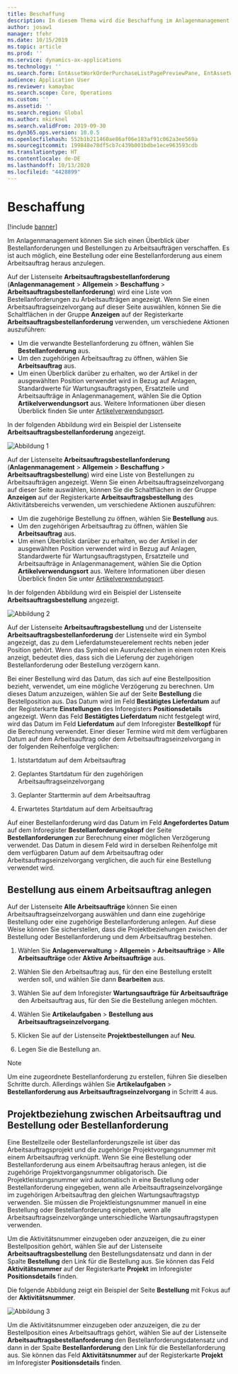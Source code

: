 ```yaml
---
title: Beschaffung
description: In diesem Thema wird die Beschaffung im Anlagenmanagement erläutert.
author: josaw1
manager: tfehr
ms.date: 10/15/2019
ms.topic: article
ms.prod: ''
ms.service: dynamics-ax-applications
ms.technology: ''
ms.search.form: EntAssetWorkOrderPurchaseListPagePreviewPane, EntAssetWorkOrderPurchaseListPage, EntAssetWorkOrderPurchaseLineAmountInfoPart, EntAssetWorkOrderPurchReqListPage
audience: Application User
ms.reviewer: kamaybac
ms.search.scope: Core, Operations
ms.custom: ''
ms.assetid: ''
ms.search.region: Global
ms.author: mkirknel
ms.search.validFrom: 2019-09-30
ms.dyn365.ops.version: 10.0.5
ms.openlocfilehash: 552b1b211460ae86af06e183af91c062a3ee569a
ms.sourcegitcommit: 199848e78df5cb7c439b001bdbe1ece963593cdb
ms.translationtype: HT
ms.contentlocale: de-DE
ms.lasthandoff: 10/13/2020
ms.locfileid: "4428899"
---
```

# <a name="procurement"></a>Beschaffung

[!include [banner](../../includes/banner.md)]

Im Anlagenmanagement können Sie sich einen Überblick über Bestellanforderungen und Bestellungen zu Arbeitsaufträgen verschaffen. Es ist auch möglich, eine Bestellung oder eine Bestellanforderung aus einem Arbeitsauftrag heraus anzulegen.

Auf der Listenseite **Arbeitsauftragsbestellanforderung** (**Anlagenmanagement** > **Allgemein** > **Beschaffung** > **Arbeitsauftragsbestellanforderung**) wird eine Liste von Bestellanforderungen zu Arbeitsaufträgen angezeigt. Wenn Sie einen Arbeitsauftragseinzelvorgang auf dieser Seite auswählen, können Sie die Schaltflächen in der Gruppe **Anzeigen** auf der Registerkarte **Arbeitsauftragsbestellanforderung** verwenden, um verschiedene Aktionen auszuführen:

- Um die verwandte Bestellanforderung zu öffnen, wählen Sie **Bestellanforderung** aus. 
- Um den zugehörigen Arbeitsauftrag zu öffnen, wählen Sie **Arbeitsauftrag** aus.
- Um einen Überblick darüber zu erhalten, wo der Artikel in der ausgewählten Position verwendet wird in Bezug auf Anlagen, Standardwerte für Wartungsauftragstypen, Ersatzteile und Arbeitsaufträge in Anlagenmanagement, wählen Sie die Option **Artikelverwendungsort** aus. Weitere Informationen über diesen Überblick finden Sie unter [Artikelverwendungsort](../controlling-and-reporting/item-where-used.md).

In der folgenden Abbildung wird ein Beispiel der Listenseite **Arbeitsauftragsbestellanforderung** angezeigt.

![Abbildung 1](media/08-work-orders.png)


Auf der Listenseite **Arbeitsauftragsbestellanforderung** (**Anlagenmanagement** > **Allgemein** > **Beschaffung** > **Arbeitsauftragsbestellung**) wird eine Liste von Bestellungen zu Arbeitsaufträgen angezeigt. Wenn Sie einen Arbeitsauftragseinzelvorgang auf dieser Seite auswählen, können Sie die Schaltflächen in der Gruppe **Anzeigen** auf der Registerkarte **Arbeitsauftragsbestellung** des Aktivitätsbereichs verwenden, um verschiedene Aktionen auszuführen:

- Um die zugehörige Bestellung zu öffnen, wählen Sie **Bestellung** aus. 
- Um den zugehörigen Arbeitsauftrag zu öffnen, wählen Sie **Arbeitsauftrag** aus.
- Um einen Überblick darüber zu erhalten, wo der Artikel in der ausgewählten Position verwendet wird in Bezug auf Anlagen, Standardwerte für Wartungsauftragstypen, Ersatzteile und Arbeitsaufträge in Anlagenmanagement, wählen Sie die Option **Artikelverwendungsort** aus. Weitere Informationen über diesen Überblick finden Sie unter [Artikelverwendungsort](../controlling-and-reporting/item-where-used.md).

In der folgenden Abbildung wird ein Beispiel der Listenseite **Arbeitsauftragsbestellung** angezeigt.

![Abbildung 2](media/09-work-orders.png)


Auf der Listenseite **Arbeitsauftragsbestellung** und der Listenseite **Arbeitsauftragsbestellanforderung** der Listenseite wird ein Symbol angezeigt, das zu dem Lieferdatumsteuerelement rechts neben jeder Position gehört. Wenn das Symbol ein Ausrufezeichen in einem roten Kreis anzeigt, bedeutet dies, dass sich die Lieferung der zugehörigen Bestellanforderung oder Bestellung verzögern kann.

Bei einer Bestellung wird das Datum, das sich auf eine Bestellposition bezieht, verwendet, um eine mögliche Verzögerung zu berechnen. Um dieses Datum anzuzeigen, wählen Sie auf der Seite **Bestellung** die Bestellposition aus. Das Datum wird im Feld **Bestätigtes Lieferdatum** auf der Registerkarte **Einstellungen** des Inforegisters **Positionsdetails** angezeigt. Wenn das Feld **Bestätigtes Lieferdatum** nicht festgelegt wird, wird das Datum im Feld **Lieferdatum** auf dem Inforegister **Bestellkopf** für die Berechnung verwendet. Einer dieser Termine wird mit dem verfügbaren Datum auf dem Arbeitsauftrag oder dem Arbeitsauftragseinzelvorgang in der folgenden Reihenfolge verglichen:

1. Iststartdatum auf dem Arbeitsauftrag  

2. Geplantes Startdatum für den zugehörigen Arbeitsauftragseinzelvorgang 

3. Geplanter Starttermin auf dem Arbeitsauftrag 

4. Erwartetes Startdatum auf dem Arbeitsauftrag 

Auf einer Bestellanforderung wird das Datum im Feld **Angefordertes Datum** auf dem Inforegister **Bestellanforderungskopf** der Seite **Bestellanforderungen** zur Berechnung einer möglichen Verzögerung verwendet. Das Datum in diesem Feld wird in derselben Reihenfolge mit dem verfügbaren Datum auf dem Arbeitsauftrag oder Arbeitsauftragseinzelvorgang verglichen, die auch für eine Bestellung verwendet wird.


## <a name="create-a-purchase-order-from-a-work-order"></a>Bestellung aus einem Arbeitsauftrag anlegen

Auf der Listenseite **Alle Arbeitsaufträge** können Sie einen Arbeitsauftragseinzelvorgang auswählen und dann eine zugehörige Bestellung oder eine zugehörige Bestellanforderung anlegen. Auf diese Weise können Sie sicherstellen, dass die Projektbeziehungen zwischen der Bestellung oder Bestellanforderung und dem Arbeitsauftrag bestehen.

1. Wählen Sie **Anlagenverwaltung** > **Allgemein** > **Arbeitsaufträge** > **Alle Arbeitsaufträge** oder **Aktive Arbeitsaufträge** aus.

2. Wählen Sie den Arbeitsauftrag aus, für den eine Bestellung erstellt werden soll, und wählen Sie dann **Bearbeiten** aus.

3. Wählen Sie auf dem Inforegister **Wartungsaufträge für Arbeitsaufträge** den Arbeitsauftrag aus, für den Sie die Bestellung anlegen möchten.

4. Wählen Sie **Artikelaufgaben** > **Bestellung aus Arbeitsauftragseinzelvorgang**.

5. Klicken Sie auf der Listenseite **Projektbestellungen** auf **Neu**.

6. Legen Sie die Bestellung an.

>[!NOTE]
>Um eine zugeordnete Bestellanforderung zu erstellen, führen Sie dieselben Schritte durch. Allerdings wählen Sie **Artikelaufgaben** > **Bestellanforderung aus Arbeitsauftragseinzelvorgang** in Schritt 4 aus.


## <a name="project-relation-between-work-order-and-purchase-order-or-purchase-requisition"></a>Projektbeziehung zwischen Arbeitsauftrag und Bestellung oder Bestellanforderung

Eine Bestellzeile oder Bestellanforderungszeile ist über das Arbeitsauftragsprojekt und die zugehörige Projektvorgangsnummer mit einem Arbeitsauftrag verknüpft. Wenn Sie eine Bestellung oder Bestellanforderung aus einem Arbeitsauftrag heraus anlegen, ist die zugehörige Projektvorgangsnummer obligatorisch. Die Projektleistungsnummer wird automatisch in eine Bestellung oder Bestellanforderung eingegeben, wenn alle Arbeitsauftragseinzelvorgänge im zugehörigen Arbeitsauftrag den gleichen Wartungsauftragstyp verwenden. Sie müssen die Projektleistungsnummer manuell in eine Bestellung oder Bestellanforderung eingeben, wenn alle Arbeitsauftragseinzelvorgänge unterschiedliche Wartungsauftragstypen verwenden.

Um die Aktivitätsnummer einzugeben oder anzuzeigen, die zu einer Bestellposition gehört, wählen Sie auf der Listenseite **Arbeitsauftragsbestellung** den Bestellungsdatensatz und dann in der Spalte **Bestellung** den Link für die Bestellung aus. Sie können das Feld **Aktivitätsnummer** auf der Registerkarte **Projekt** im Inforegister **Positionsdetails** finden.

Die folgende Abbildung zeigt ein Beispiel der Seite **Bestellung** mit Fokus auf der **Aktivitätsnummer**.

![Abbildung 3](media/10-work-orders.png)

Um die Aktivitätsnummer einzugeben oder anzuzeigen, die zu der Bestellposition eines Arbeitsauftrags gehört, wählen Sie auf der Listenseite **Arbeitsauftragsbestellanforderung** den Bestellanforderungsdatensatz und dann in der Spalte **Bestellanforderung** den Link für die Bestellanforderung aus. Sie können das Feld **Aktivitätsnummer** auf der Registerkarte **Projekt** im Inforegister **Positionsdetails** finden.

